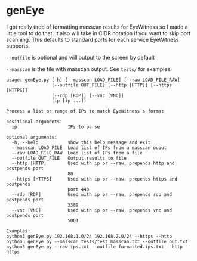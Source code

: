 # genEye

I got really tired of formatting masscan results for EyeWitness so I made a little tool to do that. 
It also will take in CIDR notation if you want to skip port scanning. This defaults to standard ports for each service EyeWitness supports. 

`--outfile` is optional and will output to the screen by default

`--masscan` is the file with masscan output. See `tests/` for examples.

```
usage: genEye.py [-h] [--masscan LOAD_FILE] [--raw LOAD_FILE_RAW]
                 [--outfile OUT_FILE] [--http [HTTP]] [--https [HTTPS]]
                 [--rdp [RDP]] [--vnc [VNC]]
                 [ip [ip ...]]

Process a list or range of IPs to match EyeWitness's format

positional arguments:
  ip                   IPs to parse

optional arguments:
  -h, --help           show this help message and exit
  --masscan LOAD_FILE  Load list of IPs from a masscan ouput
  --raw LOAD_FILE_RAW  Load list of IPs from a file
  --outfile OUT_FILE   Output results to file
  --http [HTTP]        Used with ip or --raw, prepends http and postpends port
                       80
  --https [HTTPS]      Used with ip or --raw, prepends https and postpends
                       port 443
  --rdp [RDP]          Used with ip or --raw, prepends rdp and postpends port
                       3389
  --vnc [VNC]          Used with ip or --raw, prepends vnc and postpends port
                       5001

Examples:
python3 genEye.py 192.168.1.0/24 192.168.2.0/24 --https --http
python3 genEye.py --masscan tests/test.masscan.txt --outfile out.txt
python3 genEye.py --raw ips.txt --outfile formatted.ips.txt --http --https

```
